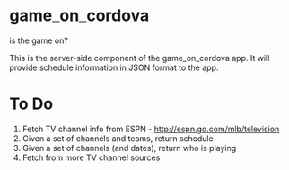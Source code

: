 game_on_cordova
===============

is the game on?

This is the server-side component of the game_on_cordova app. It will provide schedule information in JSON format to the app.



To Do
=====
1. Fetch TV channel info from ESPN - http://espn.go.com/mlb/television
2. Given a set of channels and teams, return schedule
3. Given a set of channels (and dates), return who is playing
4. Fetch from more TV channel sources
